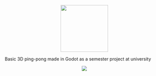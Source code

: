 <p align="center">
  <img src="https://github.com/kaekld/ping-pong-godot3d/blob/a95aa82055a876b56e33fa55f1a2efe860efda05/resources/logo.png" width="150">
</p>
Basic 3D ping-pong made in Godot as a semester project at university
<p align="center">
  <img src="https://github.com/kaekld/ping-pong-godot3d/blob/6bca9f2a4456e57cea9bfb7e652449a9ed086407/resources/preview.png">
</p>
